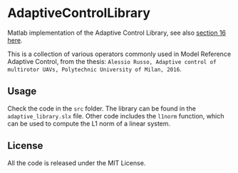 # AdaptiveControlLibrary

Matlab implementation of the Adaptive Control Library, see also [section 16 here](https://www.politesi.polimi.it/bitstream/10589/131993/3/RussoAlessio_AdaptiveControlMultirotorUAVs.pdf).

This is a collection of various operators commonly used in Model Reference Adaptive Control, from the thesis: `Alessio Russo, Adaptive control of multirotor UAVs, Polytechnic University of Milan, 2016`.

## Usage

Check the code in the `src` folder. The library can be found in the `adaptive_library.slx` file.
Other code includes the `l1norm` function, which can be used to compute the L1 norm of a linear system.

## License

All the code is released under the MIT License.
